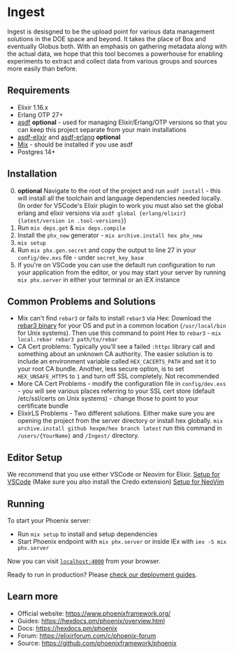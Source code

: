 # Ingest

Ingest is desisgned to be the upload point for various data management solutions in the DOE space and beyond. It takes the place of Box and eventually Globus both. With an emphasis on gathering metadata along with the actual data, we hope that this tool becomes a powerhouse for enabling experiments to extract and collect data from various groups and sources more easily than before.

## Requirements
- Elixir 1.16.x
- Erlang OTP 27+
- [asdf](https://asdf-vm.com/) **optional** - used for managing Elixir/Erlang/OTP versions so that you can keep this project separate from your main installations
- [asdf-elixir](https://github.com/asdf-vm/asdf-elixir) and [asdf-erlang](https://github.com/asdf-vm/asdf-erlang) **optional**
- [Mix](https://elixir-lang.org/getting-started/mix-otp/introduction-to-mix.html) - should be installed if you use asdf
- Postgres 14+

## Installation
0. **optional** Navigate to the root of the project and run `asdf install` - this will install all the toolchain and language dependencies needed locally. (In order for VSCode's Elixir plugin to work you must also set the global erlang and elixir versions via `asdf global {erlang/elixir} {latest/version in .tool-versions}`)
1. Run `mix deps.get` & `mix deps.compile`
2. Install the `phx_new` generator - `mix archive.install hex phx_new`
3. `mix setup`
4. Run `mix phx.gen.secret` and copy the output to line 27 in your `config/dev.exs` file - under `secret_key_base`
5. If you're on VSCode you can use the default run configuration to run your application from the editor, or you may start your server by running `mix phx.server` in either your terminal or an iEX instance


## Common Problems and Solutions
- Mix can't find `rebar3` or fails to install `rebar3` via Hex: Download the [rebar3 binary](https://rebar3.org/) for your OS and put in a common location (`/usr/local/bin` for Unix systems). Then use this command to point Hex to `rebar3` - `mix local.rebar rebar3 path/to/rebar`
- CA Cert problems: Typically you'll see a failed `:httpc` library call and something about an unknown CA authority. The easier solution is to include an environment variable called `HEX_CACERTS_PATH` and set it to your root CA bundle. Another, less secure option, is to set `HEX_UNSAFE_HTTPS` to `1` and turn off SSL completely. Not recommended
- More CA Cert Problems - modify the configuration file in `config/dev.exs` - you will see various places referring to your SSL cert store (default /etc/ssl/certs on Unix systems) - change those to point to your certificate bundle
- ElixirLS Problems - Two different solutions. Either make sure you are opening the project from the server directory or install hex globally. `mix archive.install github hexpm/hex branch latest` run this command in `/users/{YourName}` and `/Ingest/` directory.  

## Editor Setup
We recommend that you use either VSCode or Neovim for Elixir. 
[Setup for VSCode](https://fly.io/phoenix-files/setup-vscode-for-elixir-development/) (Make sure you also install the Credo extension)
[Setup for NeoVim](https://elixirforum.com/t/neovim-elixir-setup-configuration-from-scratch-guide/46310)

## Running
To start your Phoenix server:

  * Run `mix setup` to install and setup dependencies
  * Start Phoenix endpoint with `mix phx.server` or inside IEx with `iex -S mix phx.server`

Now you can visit [`localhost:4000`](http://localhost:4000) from your browser.

Ready to run in production? Please [check our deployment guides](https://hexdocs.pm/phoenix/deployment.html).

## Learn more

  * Official website: https://www.phoenixframework.org/
  * Guides: https://hexdocs.pm/phoenix/overview.html
  * Docs: https://hexdocs.pm/phoenix
  * Forum: https://elixirforum.com/c/phoenix-forum
  * Source: https://github.com/phoenixframework/phoenix
